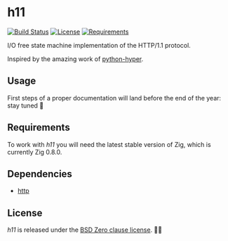 # h11

[![Build Status](https://api.travis-ci.org/ducdetronquito/h11.svg?branch=master)](https://travis-ci.org/ducdetronquito/h11) [![License](https://img.shields.io/badge/License-BSD%200--Clause-ff69b4.svg)](https://github.com/ducdetronquito/h11#license) [![Requirements](https://img.shields.io/badge/zig-0.8.0-orange)](https://ziglang.org/)

I/O free state machine implementation of the HTTP/1.1 protocol.

Inspired by the amazing work of [python-hyper](https://github.com/python-hyper/h11).

## Usage

First steps of a proper documentation will land before the end of the year: stay tuned 🎵

## Requirements

To work with *h11* you will need the latest stable version of Zig, which is currently Zig 0.8.0.

## Dependencies

- [http](https://github.com/ducdetronquito/http)

## License

*h11* is released under the [BSD Zero clause license](https://choosealicense.com/licenses/0bsd/). 🎉🍻
